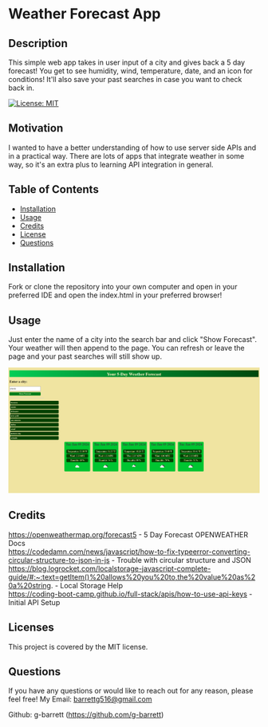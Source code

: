 # Weather Forecast App

## Description
This simple web app takes in user input of a city and gives back a 5 day forecast! You get to see humidity, wind, temperature, date, and an icon for conditions! It'll also save your past searches in case you want to check back in.

[![License: MIT](https://img.shields.io/badge/License-MIT-yellow.svg)](https://opensource.org/licenses/MIT)

## Motivation
I wanted to have a better understanding of how to use server side APIs and in a practical way. There are lots of apps that integrate weather in some way, so it's an extra plus to learning API integration in general.

## Table of Contents
- [Installation](#installation)
- [Usage](#usage)
- [Credits](#credits)
- [License](#licenses)
- [Questions](#questions)

## Installation
Fork or clone the repository into your own computer and open in your preferred IDE and open the index.html in your preferred browser!

## Usage
Just enter the name of a city into the search bar and click "Show Forecast". Your weather will then append to the page. You can refresh or leave the page and your past searches will still show up.

![Screenshot of weather app](./assets/images/Weather-App-Screenshot.png)

## Credits
https://openweathermap.org/forecast5 - 5 Day Forecast OPENWEATHER Docs  
https://codedamn.com/news/javascript/how-to-fix-typeerror-converting-circular-structure-to-json-in-js - Trouble with circular structure and JSON    
https://blog.logrocket.com/localstorage-javascript-complete-guide/#:~:text=getItem()%20allows%20you%20to,the%20value%20as%20a%20string. - Local Storage Help  
https://coding-boot-camp.github.io/full-stack/apis/how-to-use-api-keys - Initial API Setup

## Licenses
This project is covered by the MIT license.

## Questions 
If you have any questions or would like to reach out for any reason, please feel free!
My Email: barrettg516@gmail.com

Github: g-barrett (https://github.com/g-barrett)
